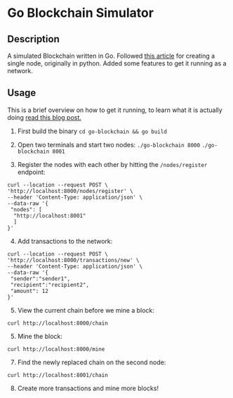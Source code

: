 # Go Blockchain Simulator

## Description

A simulated Blockchain written in Go. Followed [this article](https://hackernoon.com/learn-blockchains-by-building-one-117428612f46) for creating a single node, originally in python. Added some features to get it running as a network.

## Usage

This is a brief overview on how to get it running, to learn what it is actually doing [read this blog post.]()

1. First build the binary `cd go-blockchain && go build`

2. Open two terminals and start two nodes: `./go-blockchain 8000` `./go-blockchain 8001`

3. Register the nodes with each other by hitting the `/nodes/register` endpoint:
```
curl --location --request POST \
'http://localhost:8000/nodes/register' \
--header 'Content-Type: application/json' \
--data-raw '{
 "nodes": [
  "http://localhost:8001"
  ]
}'
```

4. Add transactions to the network:
```
curl --location --request POST \
'http://localhost:8000/transactions/new' \
--header 'Content-Type: application/json' \
--data-raw '{
 "sender":"sender1",
 "recipient":"recipient2",
 "amount": 12
}'
```

5. View the current chain before we mine a block:
```
curl http://localhost:8000/chain
```

5. Mine the block:
```
curl http://localhost:8000/mine
```

7. Find the newly replaced chain on the second node:
```
curl http://localhost:8001/chain
```

8. Create more transactions and mine more blocks!